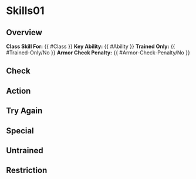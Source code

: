 # Skills01

## Overview
**Class Skill For:** {{ #Class }}
**Key Ability:** {{ #Ability }}
**Trained Only:** {{ #Trained-Only/No }}
**Armor Check Penalty:** {{ #Armor-Check-Penalty/No }}


## Check


## Action


## Try Again


## Special


## Untrained


## Restriction

